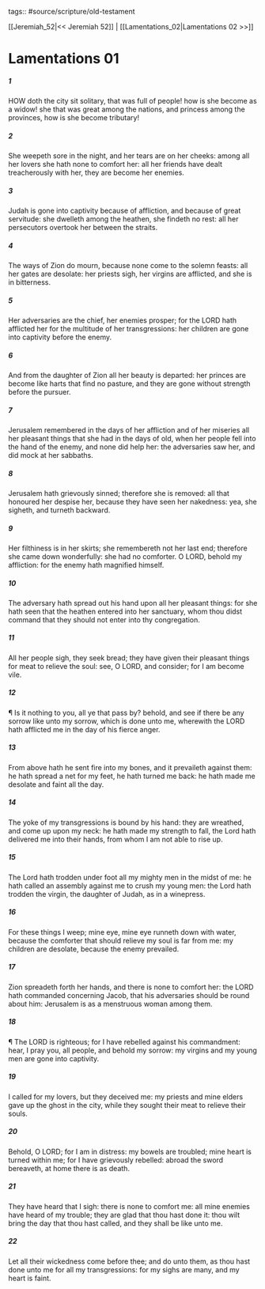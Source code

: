 tags:: #source/scripture/old-testament

[[Jeremiah_52|<< Jeremiah 52]] | [[Lamentations_02|Lamentations 02 >>]]

# Lamentations 01

##### 1

HOW doth the city sit solitary, that was full of people! how is she become as a widow! she that was great among the nations, and princess among the provinces, how is she become tributary!

##### 2

She weepeth sore in the night, and her tears are on her cheeks: among all her lovers she hath none to comfort her: all her friends have dealt treacherously with her, they are become her enemies.

##### 3

Judah is gone into captivity because of affliction, and because of great servitude: she dwelleth among the heathen, she findeth no rest: all her persecutors overtook her between the straits.

##### 4

The ways of Zion do mourn, because none come to the solemn feasts: all her gates are desolate: her priests sigh, her virgins are afflicted, and she is in bitterness.

##### 5

Her adversaries are the chief, her enemies prosper; for the LORD hath afflicted her for the multitude of her transgressions: her children are gone into captivity before the enemy.

##### 6

And from the daughter of Zion all her beauty is departed: her princes are become like harts that find no pasture, and they are gone without strength before the pursuer.

##### 7

Jerusalem remembered in the days of her affliction and of her miseries all her pleasant things that she had in the days of old, when her people fell into the hand of the enemy, and none did help her: the adversaries saw her, and did mock at her sabbaths.

##### 8

Jerusalem hath grievously sinned; therefore she is removed: all that honoured her despise her, because they have seen her nakedness: yea, she sigheth, and turneth backward.

##### 9

Her filthiness is in her skirts; she remembereth not her last end; therefore she came down wonderfully: she had no comforter. O LORD, behold my affliction: for the enemy hath magnified himself.

##### 10

The adversary hath spread out his hand upon all her pleasant things: for she hath seen that the heathen entered into her sanctuary, whom thou didst command that they should not enter into thy congregation.

##### 11

All her people sigh, they seek bread; they have given their pleasant things for meat to relieve the soul: see, O LORD, and consider; for I am become vile.

##### 12

¶ Is it nothing to you, all ye that pass by? behold, and see if there be any sorrow like unto my sorrow, which is done unto me, wherewith the LORD hath afflicted me in the day of his fierce anger.

##### 13

From above hath he sent fire into my bones, and it prevaileth against them: he hath spread a net for my feet, he hath turned me back: he hath made me desolate and faint all the day.

##### 14

The yoke of my transgressions is bound by his hand: they are wreathed, and come up upon my neck: he hath made my strength to fall, the Lord hath delivered me into their hands, from whom I am not able to rise up.

##### 15

The Lord hath trodden under foot all my mighty men in the midst of me: he hath called an assembly against me to crush my young men: the Lord hath trodden the virgin, the daughter of Judah, as in a winepress.

##### 16

For these things I weep; mine eye, mine eye runneth down with water, because the comforter that should relieve my soul is far from me: my children are desolate, because the enemy prevailed.

##### 17

Zion spreadeth forth her hands, and there is none to comfort her: the LORD hath commanded concerning Jacob, that his adversaries should be round about him: Jerusalem is as a menstruous woman among them.

##### 18

¶ The LORD is righteous; for I have rebelled against his commandment: hear, I pray you, all people, and behold my sorrow: my virgins and my young men are gone into captivity.

##### 19

I called for my lovers, but they deceived me: my priests and mine elders gave up the ghost in the city, while they sought their meat to relieve their souls.

##### 20

Behold, O LORD; for I am in distress: my bowels are troubled; mine heart is turned within me; for I have grievously rebelled: abroad the sword bereaveth, at home there is as death.

##### 21

They have heard that I sigh: there is none to comfort me: all mine enemies have heard of my trouble; they are glad that thou hast done it: thou wilt bring the day that thou hast called, and they shall be like unto me.

##### 22

Let all their wickedness come before thee; and do unto them, as thou hast done unto me for all my transgressions: for my sighs are many, and my heart is faint.
